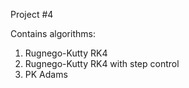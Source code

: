 Project #4

Contains algorithms:

1. Rugnego-Kutty RK4
2. Rugnego-Kutty RK4 with step control
3. PK Adams
